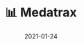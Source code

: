 ---
title: 📊 Medatrax
linkTitle: Medatrax
summary: Managing Medatrax
date: '2021-01-24'
type: book

weight: 30
---
